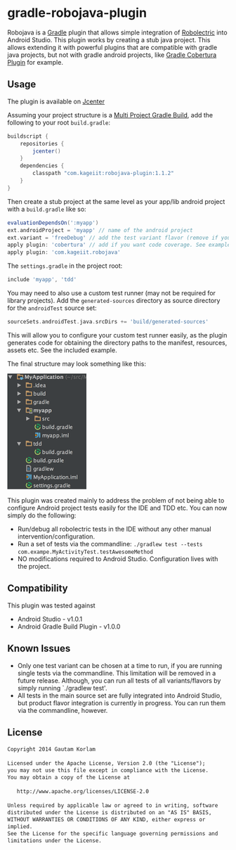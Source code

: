 gradle-robojava-plugin
======================

Robojava is a [Gradle](https://www.gradle.org) plugin that allows simple integration of [Robolectric](http://robolectric.org/) into Android Studio. This plugin works by creating a stub java project. This allows extending it with powerful plugins that are compatible with gradle java projects, but not with gradle android projects, like [Gradle Cobertura Plugin](https://github.com/stevesaliman/gradle-cobertura-plugin) for example.

Usage
-----
The plugin is available on [Jcenter](https://bintray.com/bintray/jcenter)

Assuming your project structure is a [Multi Project Gradle Build](https://gradle.org/docs/current/userguide/multi_project_builds.html), add the following to your root `build.gradle`:

```groovy
buildscript {
    repositories {
        jcenter()
    }
    dependencies {
        classpath "com.kageiit:robojava-plugin:1.1.2"
    }
}
```

Then create a stub project at the same level as your app/lib android project with a `build.gradle` like so:

```groovy
evaluationDependsOn(':myapp')
ext.androidProject = 'myapp' // name of the android project
ext.variant = 'freeDebug' // add the test variant flavor (remove if you do not have use flavors). See example project.
apply plugin: 'cobertura' // add if you want code coverage. See example project.
apply plugin: 'com.kageiit.robojava'
```

The `settings.gradle` in the project root:
```groovy
include 'myapp', 'tdd'
```

You may need to also use a custom test runner (may not be required for library projects). Add the `generated-sources` directory as source directory for the `androidTest` source set:
```groovy
sourceSets.androidTest.java.srcDirs += 'build/generated-sources'
```
This will allow you to configure your custom test runner easily, as the plugin generates code for obtaining the directory paths to the manifest, resources, assets etc. See the included example.

The final structure may look something like this:

![Project Structure](images/structure.png)

This plugin was created mainly to address the problem of not being able to configure Android project tests easily for the IDE and TDD etc. You can now simply do the following:
- Run/debug all robolectric tests in the IDE without any other manual intervention/configuration.
- Run a set of tests via the commandline: `./gradlew test --tests com.exampe.MyActivityTest.testAwesomeMethod`
- NO modifications required to Android Studio. Configuration lives with the project.

Compatibility
-------------

This plugin was tested against
- Android Studio - v1.0.1
- Android Gradle Build Plugin - v1.0.0

Known Issues
------------
- Only one test variant can be chosen at a time to run, if you are running single tests via the commandline. This limitation will be removed in a future release. Although, you can run all tests of all variants/flavors by simply running `./gradlew test'.
- All tests in the main source set are fully integrated into Android Studio, but product flavor integration is currently in progress. You can run them via the commandline, however.

License
-------

    Copyright 2014 Gautam Korlam

    Licensed under the Apache License, Version 2.0 (the "License");
    you may not use this file except in compliance with the License.
    You may obtain a copy of the License at

       http://www.apache.org/licenses/LICENSE-2.0

    Unless required by applicable law or agreed to in writing, software
    distributed under the License is distributed on an "AS IS" BASIS,
    WITHOUT WARRANTIES OR CONDITIONS OF ANY KIND, either express or implied.
    See the License for the specific language governing permissions and
    limitations under the License.
